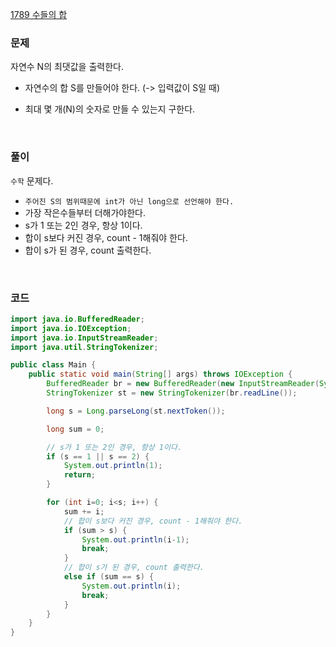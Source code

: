   [1789 수들의 합](https://www.acmicpc.net/problem/1789)

  ### 문제
자연수 N의 최댓값을 출력한다.
+ 자연수의 합 S를 만들어야 한다. (-> 입력값이 S일 때)
+ 최대 몇 개(N)의 숫자로 만들 수 있는지 구한다.

  <br>

 ### 풀이
 `수학` 문제다.
+ `주어진 S의 범위때문에 int가 아닌 long으로 선언해야 한다.`
+ 가장 작은수들부터 더해가야한다.
+ s가 1 또는 2인 경우, 항상 1이다.
+ 합이 s보다 커진 경우, count - 1해줘야 한다.
+ 합이 s가 된 경우, count 출력한다.

<br>

### 코드
```java
import java.io.BufferedReader;
import java.io.IOException;
import java.io.InputStreamReader;
import java.util.StringTokenizer;

public class Main {
    public static void main(String[] args) throws IOException {
        BufferedReader br = new BufferedReader(new InputStreamReader(System.in));
        StringTokenizer st = new StringTokenizer(br.readLine());

        long s = Long.parseLong(st.nextToken());

        long sum = 0;

        // s가 1 또는 2인 경우, 항상 1이다.
        if (s == 1 || s == 2) {
            System.out.println(1);
            return;
        }

        for (int i=0; i<s; i++) {
            sum += i;
            // 합이 s보다 커진 경우, count - 1해줘야 한다.
            if (sum > s) {
                System.out.println(i-1);
                break;
            }
            // 합이 s가 된 경우, count 출력한다.
            else if (sum == s) {
                System.out.println(i);
                break;
            }
        }
    }
}
```
